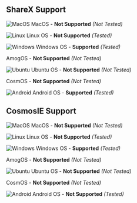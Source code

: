 ShareX Support
--------------

![MacOS](https://shields.io/badge/MacOS--9cf?logo=Apple&style=social) MacOS - **Not Supported** *(Not Tested)*

![Linux](https://img.shields.io/badge/Linux-FFFFFF?style=flat&logo=linux&logoColor=black) Linux OS - **Not Supported** *(Tested)*

![Windows](https://img.shields.io/badge/Windows-0078D6?style=style-for-the-badge&logo=windows&logoColor=white) Windows OS - **Supported** *(Tested)*

AmogOS - **Not Supported** *(Not Tested)*

![Ubuntu](https://img.shields.io/badge/Ubuntu-E95420?style=flat&logo=ubuntu&logoColor=white) Ubuntu OS - **Not Supported** *(Not Tested)*

CosmOS - **Not Supported** *(Not Tested)*

![Android](https://img.shields.io/badge/Android-3DDC84?style=flat&logo=android&logoColor=white) Android OS - **Supported** *(Tested)*

CosmosIE Support
--------------

![MacOS](https://shields.io/badge/MacOS--9cf?logo=Apple&style=social) MacOS - **Not Supported** *(Not Tested)*

![Linux](https://img.shields.io/badge/Linux-FFFFFF?style=flat&logo=linux&logoColor=black) Linux OS - **Not Supported** *(Tested)*

![Windows](https://img.shields.io/badge/Windows-0078D6?style=style-for-the-badge&logo=windows&logoColor=white) Windows OS - **Supported** *(Tested)*

AmogOS - **Not Supported** *(Not Tested)*

![Ubuntu](https://img.shields.io/badge/Ubuntu-E95420?style=flat&logo=ubuntu&logoColor=white) Ubuntu OS - **Not Supported** *(Not Tested)*

CosmOS - **Not Supported** *(Not Tested)*

![Android](https://img.shields.io/badge/Android-3DDC84?style=flat&logo=android&logoColor=white) Android OS - **Not Supported** *(Tested)*
